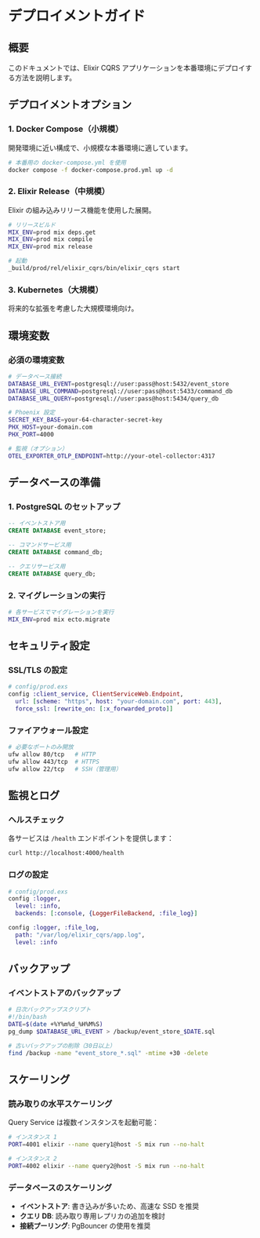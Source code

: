 # デプロイメントガイド

## 概要

このドキュメントでは、Elixir CQRS アプリケーションを本番環境にデプロイする方法を説明します。

## デプロイメントオプション

### 1. Docker Compose（小規模）

開発環境に近い構成で、小規模な本番環境に適しています。

```bash
# 本番用の docker-compose.yml を使用
docker compose -f docker-compose.prod.yml up -d
```

### 2. Elixir Release（中規模）

Elixir の組み込みリリース機能を使用した展開。

```bash
# リリースビルド
MIX_ENV=prod mix deps.get
MIX_ENV=prod mix compile
MIX_ENV=prod mix release

# 起動
_build/prod/rel/elixir_cqrs/bin/elixir_cqrs start
```

### 3. Kubernetes（大規模）

将来的な拡張を考慮した大規模環境向け。

## 環境変数

### 必須の環境変数

```bash
# データベース接続
DATABASE_URL_EVENT=postgresql://user:pass@host:5432/event_store
DATABASE_URL_COMMAND=postgresql://user:pass@host:5433/command_db
DATABASE_URL_QUERY=postgresql://user:pass@host:5434/query_db

# Phoenix 設定
SECRET_KEY_BASE=your-64-character-secret-key
PHX_HOST=your-domain.com
PHX_PORT=4000

# 監視（オプション）
OTEL_EXPORTER_OTLP_ENDPOINT=http://your-otel-collector:4317
```

## データベースの準備

### 1. PostgreSQL のセットアップ

```sql
-- イベントストア用
CREATE DATABASE event_store;

-- コマンドサービス用
CREATE DATABASE command_db;

-- クエリサービス用
CREATE DATABASE query_db;
```

### 2. マイグレーションの実行

```bash
# 各サービスでマイグレーションを実行
MIX_ENV=prod mix ecto.migrate
```

## セキュリティ設定

### SSL/TLS の設定

```elixir
# config/prod.exs
config :client_service, ClientServiceWeb.Endpoint,
  url: [scheme: "https", host: "your-domain.com", port: 443],
  force_ssl: [rewrite_on: [:x_forwarded_proto]]
```

### ファイアウォール設定

```bash
# 必要なポートのみ開放
ufw allow 80/tcp   # HTTP
ufw allow 443/tcp  # HTTPS
ufw allow 22/tcp   # SSH（管理用）
```

## 監視とログ

### ヘルスチェック

各サービスは `/health` エンドポイントを提供します：

```bash
curl http://localhost:4000/health
```

### ログの設定

```elixir
# config/prod.exs
config :logger,
  level: :info,
  backends: [:console, {LoggerFileBackend, :file_log}]

config :logger, :file_log,
  path: "/var/log/elixir_cqrs/app.log",
  level: :info
```

## バックアップ

### イベントストアのバックアップ

```bash
# 日次バックアップスクリプト
#!/bin/bash
DATE=$(date +%Y%m%d_%H%M%S)
pg_dump $DATABASE_URL_EVENT > /backup/event_store_$DATE.sql

# 古いバックアップの削除（30日以上）
find /backup -name "event_store_*.sql" -mtime +30 -delete
```

## スケーリング

### 読み取りの水平スケーリング

Query Service は複数インスタンスを起動可能：

```bash
# インスタンス 1
PORT=4001 elixir --name query1@host -S mix run --no-halt

# インスタンス 2
PORT=4002 elixir --name query2@host -S mix run --no-halt
```

### データベースのスケーリング

- **イベントストア**: 書き込みが多いため、高速な SSD を推奨
- **クエリ DB**: 読み取り専用レプリカの追加を検討
- **接続プーリング**: PgBouncer の使用を推奨
